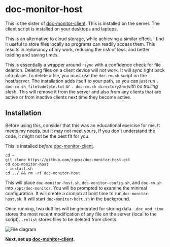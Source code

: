 # doc-monitor-host
This is the sister of [doc-monitor-client](https://github.com/zqxyz/doc-monitor-client). This is installed on the server. The client script is installed on your desktops and laptops.

This is an alternative to cloud storage, while achieving a similar effect. I find it useful to store files locally so programs can readily access them. This results in redunancy of my work, reducing the risk of loss, and better loading and saving times.

This is essentially a wrapper around `rsync` with a confidence check for file deletion. Deleting files on a client device will not work. It will sync right back into place. To delete a file, you must use the `doc-rm.sh` script on the host/server. The installation adds itself to your path, so you can just run `. doc-rm.sh filetodelete.txt` or `. doc-rm.sh directory2rm` _with no trailing slash_. This will remove it from the server and also from any clients that are active or from inactive clients next time they become active.

## Installation
Before using this, consider that this was an educational exercise for me. It meets my needs, but it may not meet yours. If you don't understand the code, it might not be the best fit for you.

This is installed _before_ [doc-monitor-client](https://github.com/zqxyz/doc-monitor-client).

```
cd ~
git clone https://github.com/zqxyz/doc-monitor-host.git
cd doc-monitor-host
. install.sh
cd ../ && rm -rf doc-monitor-host
```

This will place `doc-monitor-host.sh`, `doc-monitor-config.sh`, and `doc-rm.sh` into `/opt/doc-monitor`. You will be prompted to examine the minimal configuration. It will create a cronjob at boot time to run `doc-monitor-host.sh`. It will start `doc-monitor-host.sh` in the background.

Once running, two dotfiles will be generated for storing data. `.doc_mod_time` stores the most recent modification of any file on the server (local to the script). `.rmlist` stores files to be deleted from clients.

![File diagram](https://zquint.xyz/images/docmon-host_diag.png)

**Next, set up [doc-monitor-client](https://github.com/zqxyz/doc-monitor-client).**
